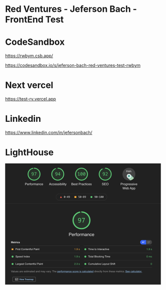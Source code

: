# Red Ventures - Jeferson Bach - FrontEnd Test

# CodeSandbox 
https://rwbym.csb.app/

https://codesandbox.io/s/jeferson-bach-red-ventures-test-rwbym


# Next vercel
https://test-rv.vercel.app



# Linkedin
 https://www.linkedin.com/in/jefersonbach/


# LightHouse
<img src="lighthouse.png" />